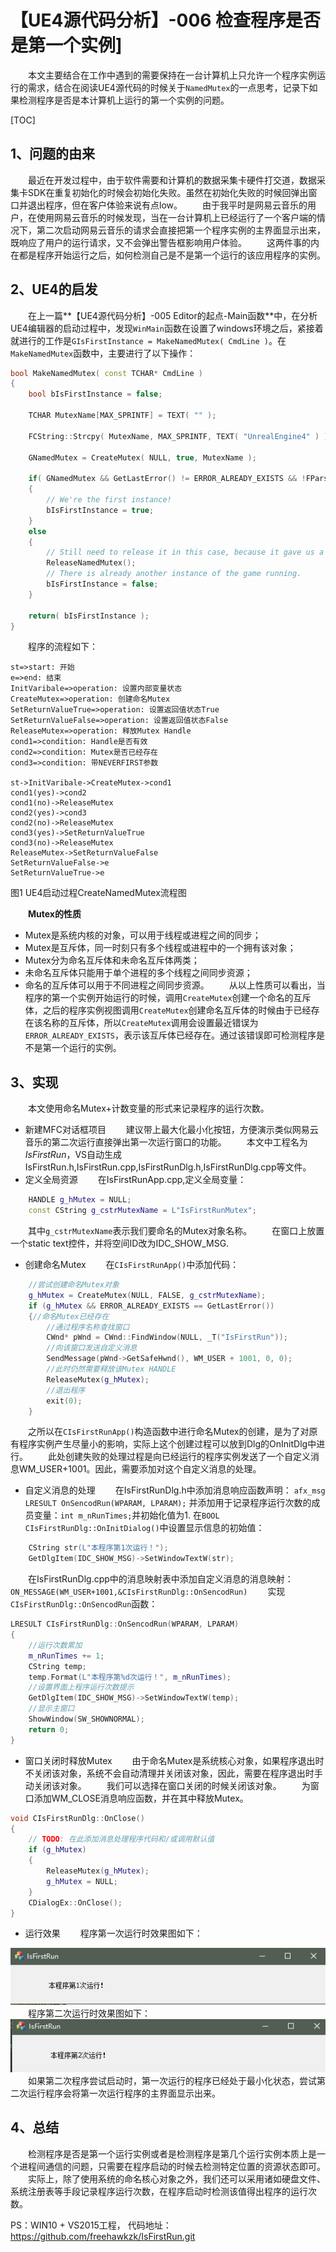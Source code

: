 # 【UE4源代码分析】-006 检查程序是否是第一个实例]
&emsp;&emsp;本文主要结合在工作中遇到的需要保持在一台计算机上只允许一个程序实例运行的需求，结合在阅读UE4源代码的时候关于`NamedMutex`的一点思考，记录下如果检测程序是否是本计算机上运行的第一个实例的问题。

[TOC]


## 1、问题的由来
&emsp;&emsp;最近在开发过程中，由于软件需要和计算机的数据采集卡硬件打交道，数据采集卡SDK在重复初始化的时候会初始化失败。虽然在初始化失败的时候回弹出窗口并退出程序，但在客户体验来说有点low。
&emsp;&emsp;由于我平时是网易云音乐的用户，在使用网易云音乐的时候发现，当在一台计算机上已经运行了一个客户端的情况下，第二次启动网易云音乐的请求会直接把第一个程序实例的主界面显示出来，既响应了用户的运行请求，又不会弹出警告框影响用户体验。
&emsp;&emsp;这两件事的内在都是程序开始运行之后，如何检测自己是不是第一个运行的该应用程序的实例。
## 2、UE4的启发
&emsp;&emsp;在上一篇**【UE4源代码分析】-005 Editor的起点-Main函数**中，在分析UE4编辑器的启动过程中，发现`WinMain`函数在设置了windows环境之后，紧接着就进行的工作是`GIsFirstInstance = MakeNamedMutex( CmdLine )`。在`MakeNamedMutex`函数中，主要进行了以下操作：
```C++
bool MakeNamedMutex( const TCHAR* CmdLine )
{
	bool bIsFirstInstance = false;

	TCHAR MutexName[MAX_SPRINTF] = TEXT( "" );

	FCString::Strcpy( MutexName, MAX_SPRINTF, TEXT( "UnrealEngine4" ) );

	GNamedMutex = CreateMutex( NULL, true, MutexName );

	if( GNamedMutex	&& GetLastError() != ERROR_ALREADY_EXISTS && !FParse::Param( CmdLine, TEXT( "NEVERFIRST" ) ) )
	{
		// We're the first instance!
		bIsFirstInstance = true;
	}
	else
	{
		// Still need to release it in this case, because it gave us a valid copy
		ReleaseNamedMutex();
		// There is already another instance of the game running.
		bIsFirstInstance = false;
	}

	return( bIsFirstInstance );
}
```
&emsp;&emsp;程序的流程如下：
```flow
st=>start: 开始
e=>end: 结束
InitVaribale=>operation: 设置内部变量状态
CreateMutex=>operation: 创建命名Mutex
SetReturnValueTrue=>operation: 设置返回值状态True
SetReturnValueFalse=>operation: 设置返回值状态False
ReleaseMutex=>operation: 释放Mutex Handle
cond1=>condition: Handle是否有效
cond2=>condition: Mutex是否已经存在
cond3=>condition: 带NEVERFIRST参数

st->InitVaribale->CreateMutex->cond1
cond1(yes)->cond2
cond1(no)->ReleaseMutex
cond2(yes)->cond3
cond2(no)->ReleaseMutex
cond3(yes)->SetReturnValueTrue
cond3(no)->ReleaseMutex
ReleaseMutex->SetReturnValueFalse
SetReturnValueFalse->e
SetReturnValueTrue->e
```
图1 UE4启动过程CreateNamedMutex流程图


&emsp;&emsp;**Mutex的性质**
- Mutex是系统内核的对象，可以用于线程或进程之间的同步；
- Mutex是互斥体，同一时刻只有多个线程或进程中的一个拥有该对象；
- Mutex分为命名互斥体和未命名互斥体两类；
- 未命名互斥体只能用于单个进程的多个线程之间同步资源；
- 命名的互斥体可以用于不同进程之间同步资源。
&emsp;&emsp;从以上性质可以看出，当程序的第一个实例开始运行的时候，调用`CreateMutex`创建一个命名的互斥体，之后的程序实例视图调用`CreateMutex`创建命名互斥体的时候由于已经存在该名称的互斥体，所以`CreateMutex`调用会设置最近错误为`ERROR_ALREADY_EXISTS`，表示该互斥体已经存在。通过该错误即可检测程序是不是第一个运行的实例。
## 3、实现
&emsp;&emsp;本文使用命名Mutex+计数变量的形式来记录程序的运行次数。
- 新建MFC对话框项目
&emsp;&emsp;建议带上最大化最小化按钮，方便演示类似网易云音乐的第二次运行直接弹出第一次运行窗口的功能。
&emsp;&emsp;本文中工程名为*IsFirstRun*，VS自动生成IsFirstRun.h,IsFirstRun.cpp,IsFirstRunDlg.h,IsFirstRunDlg.cpp等文件。
- 定义全局资源
&emsp;&emsp;在IsFirstRunApp.cpp,定义全局变量：
```C++
    HANDLE g_hMutex = NULL;
    const CString g_cstrMutexName = L"IsFirstRunMutex";
```
&emsp;&emsp;其中`g_cstrMutexName`表示我们要命名的Mutex对象名称。
&emsp;&emsp;在窗口上放置一个static text控件，并将空间ID改为IDC_SHOW_MSG.
- 创建命名Mutex
&emsp;&emsp;在`CIsFirstRunApp()`中添加代码：
```C++
    //尝试创建命名Mutex对象
	g_hMutex = CreateMutex(NULL, FALSE, g_cstrMutexName);
	if (g_hMutex && ERROR_ALREADY_EXISTS == GetLastError())
	{//命名Mutex已经存在
        //通过程序名称查找窗口
		CWnd* pWnd = CWnd::FindWindow(NULL, _T("IsFirstRun"));
		//向该窗口发送自定义消息
        SendMessage(pWnd->GetSafeHwnd(), WM_USER + 1001, 0, 0);
		//此时仍然需要释放该Mutex HANDLE
        ReleaseMutex(g_hMutex);
        //退出程序
		exit(0);
	}
```
&emsp;&emsp;之所以在`CIsFirstRunApp()`构造函数中进行命名Mutex的创建，是为了对原有程序实例产生尽量小的影响，实际上这个创建过程可以放到Dlg的OnInitDlg中进行。
&emsp;&emsp;此处创建失败的处理过程是向已经运行的程序实例发送了一个自定义消息WM_USER+1001。因此，需要添加对这个自定义消息的处理。
- 自定义消息的处理
&emsp;&emsp;在IsFirstRunDlg.h中添加消息响应函数声明：
`afx_msg LRESULT OnSencodRun(WPARAM, LPARAM);`
并添加用于记录程序运行次数的成员变量：`int m_nRunTimes;`并初始化值为1.
在`BOOL CIsFirstRunDlg::OnInitDialog()`中设置显示信息的初始值：
```C++
	CString str(L"本程序第1次运行！");
	GetDlgItem(IDC_SHOW_MSG)->SetWindowTextW(str);
```
&emsp;&emsp;在IsFirstRunDlg.cpp中的消息映射表中添加自定义消息的消息映射：
`ON_MESSAGE(WM_USER+1001,&CIsFirstRunDlg::OnSencodRun)`
&emsp;&emsp;实现`CIsFirstRunDlg::OnSencodRun`函数：
```C++
LRESULT CIsFirstRunDlg::OnSencodRun(WPARAM, LPARAM)
{
    //运行次数累加
	m_nRunTimes += 1;
	CString temp;
	temp.Format(L"本程序第%d次运行！", m_nRunTimes);
	//设置界面上程序运行次数提示
    GetDlgItem(IDC_SHOW_MSG)->SetWindowTextW(temp);
	//显示主窗口
    ShowWindow(SW_SHOWNORMAL);
	return 0;
}
```
- 窗口关闭时释放Mutex
&emsp;&emsp;由于命名Mutex是系统核心对象，如果程序退出时不关闭该对象，系统不会自动清理并关闭该对象，因此，需要在程序退出时手动关闭该对象。
&emsp;&emsp;我们可以选择在窗口关闭的时候关闭该对象。
&emsp;&emsp;为窗口添加WM_CLOSE消息响应函数，并在其中释放Mutex。
```C++
void CIsFirstRunDlg::OnClose()
{
	// TODO: 在此添加消息处理程序代码和/或调用默认值
	if (g_hMutex)
	{
		ReleaseMutex(g_hMutex);
		g_hMutex = NULL;
	}
	CDialogEx::OnClose();
}
```
- 运行效果
&emsp;&emsp;程序第一次运行时效果图如下：
<img src="IsFirstRun-1.PNG"/>
&emsp;&emsp;程序第二次运行时效果图如下：
<img src="IsFirstRun-2.PNG"/>
&emsp;&emsp;如果第二次程序尝试启动时，第一次运行的程序已经处于最小化状态，尝试第二次运行程序会将第一次运行程序的主界面显示出来。

## 4、总结
&emsp;&emsp;检测程序是否是第一个运行实例或者是检测程序是第几个运行实例本质上是一个进程间通信的问题，只需要在程序启动的时候去检测特定位置的资源状态即可。
&emsp;&emsp;实际上，除了使用系统的命名核心对象之外，我们还可以采用诸如硬盘文件、系统注册表等手段记录程序运行次数，在程序启动时检测该值得出程序的运行次数。

PS：WIN10 + VS2015工程，
代码地址：https://github.com/freehawkzk/IsFirstRun.git